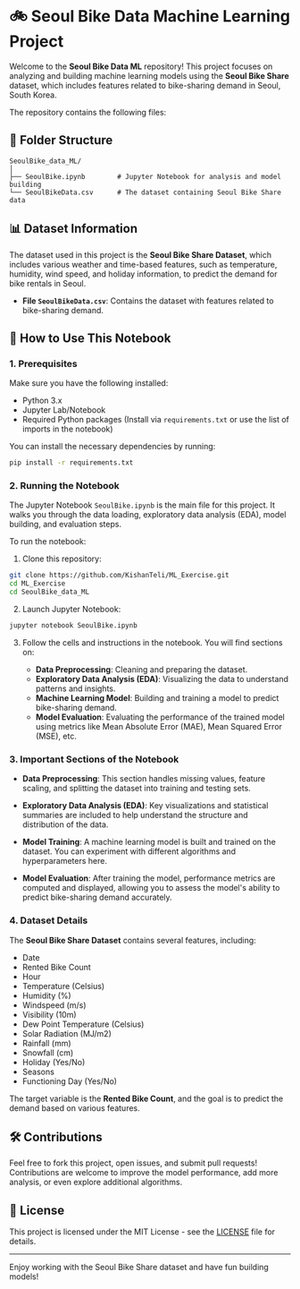 
# 🚲 Seoul Bike Data Machine Learning Project

Welcome to the **Seoul Bike Data ML** repository! This project focuses on analyzing and building machine learning models using the **Seoul Bike Share** dataset, which includes features related to bike-sharing demand in Seoul, South Korea.

The repository contains the following files:

## 📂 Folder Structure

```
SeoulBike_data_ML/
│
├── SeoulBike.ipynb        # Jupyter Notebook for analysis and model building
└── SeoulBikeData.csv      # The dataset containing Seoul Bike Share data
```

## 📊 Dataset Information

The dataset used in this project is the **Seoul Bike Share Dataset**, which includes various weather and time-based features, such as temperature, humidity, wind speed, and holiday information, to predict the demand for bike rentals in Seoul.

- **File `SeoulBikeData.csv`**: Contains the dataset with features related to bike-sharing demand.

## 🚀 How to Use This Notebook

### 1. Prerequisites

Make sure you have the following installed:

- Python 3.x
- Jupyter Lab/Notebook
- Required Python packages (Install via `requirements.txt` or use the list of imports in the notebook)

You can install the necessary dependencies by running:

```bash
pip install -r requirements.txt
```

### 2. Running the Notebook

The Jupyter Notebook `SeoulBike.ipynb` is the main file for this project. It walks you through the data loading, exploratory data analysis (EDA), model building, and evaluation steps.

To run the notebook:

1. Clone this repository:

```bash
git clone https://github.com/KishanTeli/ML_Exercise.git
cd ML_Exercise
cd SeoulBike_data_ML
```

2. Launch Jupyter Notebook:

```bash
jupyter notebook SeoulBike.ipynb
```

3. Follow the cells and instructions in the notebook. You will find sections on:

   - **Data Preprocessing**: Cleaning and preparing the dataset.
   - **Exploratory Data Analysis (EDA)**: Visualizing the data to understand patterns and insights.
   - **Machine Learning Model**: Building and training a model to predict bike-sharing demand.
   - **Model Evaluation**: Evaluating the performance of the trained model using metrics like Mean Absolute Error (MAE), Mean Squared Error (MSE), etc.

### 3. Important Sections of the Notebook

- **Data Preprocessing**: 
  This section handles missing values, feature scaling, and splitting the dataset into training and testing sets.
  
- **Exploratory Data Analysis (EDA)**: 
  Key visualizations and statistical summaries are included to help understand the structure and distribution of the data.

- **Model Training**:
  A machine learning model is built and trained on the dataset. You can experiment with different algorithms and hyperparameters here.

- **Model Evaluation**:
  After training the model, performance metrics are computed and displayed, allowing you to assess the model's ability to predict bike-sharing demand accurately.

### 4. Dataset Details

The **Seoul Bike Share Dataset** contains several features, including:

- Date
- Rented Bike Count
- Hour
- Temperature (Celsius)
- Humidity (%)
- Windspeed (m/s)
- Visibility (10m)
- Dew Point Temperature (Celsius)
- Solar Radiation (MJ/m2)
- Rainfall (mm)
- Snowfall (cm)
- Holiday (Yes/No)
- Seasons
- Functioning Day (Yes/No)

The target variable is the **Rented Bike Count**, and the goal is to predict the demand based on various features.

## 🛠️ Contributions

Feel free to fork this project, open issues, and submit pull requests! Contributions are welcome to improve the model performance, add more analysis, or even explore additional algorithms.

## 📄 License

This project is licensed under the MIT License - see the [LICENSE](LICENSE) file for details.

---

Enjoy working with the Seoul Bike Share dataset and have fun building models!

